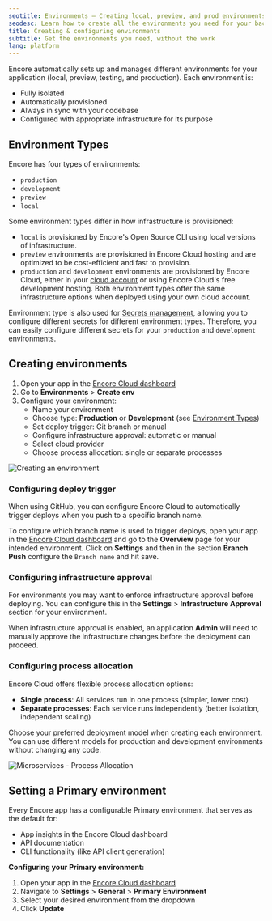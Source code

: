 ```yaml
---
seotitle: Environments – Creating local, preview, and prod environments
seodesc: Learn how to create all the environments you need for your backend application, local, preview, testing and production. Here's how you keep them in sync!
title: Creating & configuring environments
subtitle: Get the environments you need, without the work
lang: platform
---
```


Encore automatically sets up and manages different environments for your application (local, preview, testing, and production). Each environment is:
- Fully isolated
- Automatically provisioned
- Always in sync with your codebase
- Configured with appropriate infrastructure for its purpose

## Environment Types

Encore has four types of environments:
- `production`
- `development`
- `preview`
- `local`

Some environment types differ in how infrastructure is provisioned:
- `local` is provisioned by Encore's Open Source CLI using local versions of infrastructure.
- `preview` environments are provisioned in Encore Cloud hosting and are optimized to be cost-efficient and fast to provision.
- `production` and `development` environments are provisioned by Encore Cloud, either in your [cloud account](/docs/platform/deploy/own-cloud) or using Encore Cloud's free development hosting. Both environment types offer the same infrastructure options when deployed using your own cloud account.
  
Environment type is also used for [Secrets management](/docs/ts/primitives/secrets), allowing you to configure different secrets for different environment types. Therefore, you can easily configure different secrets for your `production` and `development` environments.

## Creating environments

1. Open your app in the [Encore Cloud dashboard](https://app.encore.cloud)
2. Go to **Environments** > **Create env**
3. Configure your environment:
   - Name your environment
   - Choose type: **Production** or **Development** (see [Environment Types](#environment-types))
   - Set deploy trigger: Git branch or manual
   - Configure infrastructure approval: automatic or manual
   - Select cloud provider
   - Choose process allocation: single or separate processes

![Creating an environment](/assets/docs/createenv.png "Creating an environment")

### Configuring deploy trigger

When using GitHub, you can configure Encore Cloud to automatically trigger deploys when you push to a specific branch name.

To configure which branch name is used to trigger deploys, open your app in the [Encore Cloud dashboard](https://app.encore.cloud) and go to the **Overview** page for your intended environment. Click on **Settings** and then in the section **Branch Push** configure the `Branch name`  and hit save.

### Configuring infrastructure approval

For environments you may want to enforce infrastructure approval before deploying. You can configure this in the **Settings** > **Infrastructure Approval** section for your environment.

When infrastructure approval is enabled, an application **Admin** will need to manually approve the infrastructure changes before the deployment can proceed.

### Configuring process allocation

Encore Cloud offers flexible process allocation options:
- **Single process**: All services run in one process (simpler, lower cost)
- **Separate processes**: Each service runs independently (better isolation, independent scaling)

Choose your preferred deployment model when creating each environment. You can use different models for production and development environments without changing any code.

<img src="/assets/docs/microservices-process-allocation.png" title="Microservices - Process Allocation" />

## Setting a Primary environment

Every Encore app has a configurable Primary environment that serves as the default for:
- App insights in the Encore Cloud dashboard
- API documentation
- CLI functionality (like API client generation)

**Configuring your Primary environment:**
1. Open your app in the [Encore Cloud dashboard](https://app.encore.cloud)
2. Navigate to **Settings** > **General** > **Primary Environment**
3. Select your desired environment from the dropdown
4. Click **Update**
